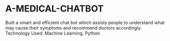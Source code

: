 # A-MEDICAL-CHATBOT
Built a smart and efficient chat bot which assists people to understand what may cause their symptoms and recommend doctors accordingly. Technology Used: Machine Learning, Python

